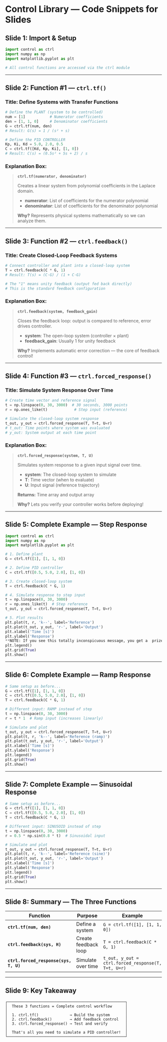 # Control Library — Code Snippets for Slides

## Slide 1: Import & Setup

```python
import control as ctrl
import numpy as np
import matplotlib.pyplot as plt

# All control functions are accessed via the ctrl module
```

---

## Slide 2: Function #1 — `ctrl.tf()`

### Title: **Define Systems with Transfer Functions**

```python
# Define the PLANT (system to be controlled)
num = [1]           # Numerator coefficients
den = [1, 1, 0]     # Denominator coefficients
G = ctrl.tf(num, den)
# Result: G(s) = 1 / (s² + s)

# Define the PID CONTROLLER
Kp, Ki, Kd = 5.0, 2.0, 0.5
C = ctrl.tf([Kd, Kp, Ki], [1, 0])
# Result: C(s) = (0.5s² + 5s + 2) / s
```

### Explanation Box:
> **`ctrl.tf(numerator, denominator)`**
> 
> Creates a linear system from polynomial coefficients in the Laplace domain.
> - **numerator**: List of coefficients for the numerator polynomial
> - **denominator**: List of coefficients for the denominator polynomial
> 
> **Why?** Represents physical systems mathematically so we can analyze them.

---

## Slide 3: Function #2 — `ctrl.feedback()`

### Title: **Create Closed-Loop Feedback Systems**

```python
# Connect controller and plant into a closed-loop system
T = ctrl.feedback(C * G, 1)
# Result: T(s) = (C·G) / (1 + C·G)

# The "1" means unity feedback (output fed back directly)
# This is the standard feedback configuration
```

### Explanation Box:
> **`ctrl.feedback(system, feedback_gain)`**
> 
> Closes the feedback loop: output is compared to reference, error drives controller.
> - **system**: The open-loop system (controller × plant)
> - **feedback_gain**: Usually 1 for unity feedback
> 
> **Why?** Implements automatic error correction — the core of feedback control!

---

## Slide 4: Function #3 — `ctrl.forced_response()`

### Title: **Simulate System Response Over Time**

```python
# Create time vector and reference signal
t = np.linspace(0, 30, 3000)  # 30 seconds, 3000 points
r = np.ones_like(t)            # Step input (reference)

# Simulate the closed-loop system response
t_out, y_out = ctrl.forced_response(T, T=t, U=r)
# t_out: Time points where system was evaluated
# y_out: System output at each time point
```

### Explanation Box:
> **`ctrl.forced_response(system, T, U)`**
> 
> Simulates system response to a given input signal over time.
> - **system**: The closed-loop system to simulate
> - **T**: Time vector (when to evaluate)
> - **U**: Input signal (reference trajectory)
> 
> **Returns:** Time array and output array
> 
> **Why?** Lets you verify your controller works before deploying!

---

## Slide 5: Complete Example — Step Response

```python
import control as ctrl
import numpy as np
import matplotlib.pyplot as plt

# 1. Define plant
G = ctrl.tf([1], [1, 1, 0])

# 2. Define PID controller
C = ctrl.tf([0.5, 5.0, 2.0], [1, 0])

# 3. Create closed-loop system
T = ctrl.feedback(C * G, 1)

# 4. Simulate response to step input
t = np.linspace(0, 30, 3000)
r = np.ones_like(t)  # Step reference
t_out, y_out = ctrl.forced_response(T, T=t, U=r)

# 5. Plot results
plt.plot(t, r, 'k--', label='Reference')
plt.plot(t_out, y_out, 'r-', label='Output')
plt.xlabel('Time [s]')
plt.ylabel('Response')
**NOTE: If you see this totally inconspicuous message, you get a  prize. Literally make noise, trust.**
plt.legend()
plt.grid(True)
plt.show()
```

---

## Slide 6: Complete Example — Ramp Response

```python
# Same setup as before...
G = ctrl.tf([1], [1, 1, 0])
C = ctrl.tf([0.5, 5.0, 2.0], [1, 0])
T = ctrl.feedback(C * G, 1)

# Different input: RAMP instead of step
t = np.linspace(0, 30, 3000)
r = t * 1  # Ramp input (increases linearly)

# Simulate and plot
t_out, y_out = ctrl.forced_response(T, T=t, U=r)
plt.plot(t, r, 'k--', label='Reference (ramp)')
plt.plot(t_out, y_out, 'r-', label='Output')
plt.xlabel('Time [s]')
plt.ylabel('Response')
plt.legend()
plt.grid(True)
plt.show()
```

---

## Slide 7: Complete Example — Sinusoidal Response

```python
# Same setup as before...
G = ctrl.tf([1], [1, 1, 0])
C = ctrl.tf([0.5, 5.0, 2.0], [1, 0])
T = ctrl.feedback(C * G, 1)

# Different input: SINUSOID instead of step
t = np.linspace(0, 30, 3000)
r = 0.5 * np.sin(0.8 * t)  # Sinusoidal input

# Simulate and plot
t_out, y_out = ctrl.forced_response(T, T=t, U=r)
plt.plot(t, r, 'k--', label='Reference (sine)')
plt.plot(t_out, y_out, 'r-', label='Output')
plt.xlabel('Time [s]')
plt.ylabel('Response')
plt.legend()
plt.grid(True)
plt.show()
```

---

## Slide 8: Summary — The Three Functions

| Function | Purpose | Example |
|----------|---------|---------|
| **`ctrl.tf(num, den)`** | Define a system | `G = ctrl.tf([1], [1, 1, 0])` |
| **`ctrl.feedback(sys, H)`** | Create feedback loop | `T = ctrl.feedback(C * G, 1)` |
| **`ctrl.forced_response(sys, T, U)`** | Simulate over time | `t_out, y_out = ctrl.forced_response(T, T=t, U=r)` |

---

## Slide 9: Key Takeaway

```
┌─────────────────────────────────────────────────────┐
│  These 3 functions = Complete control workflow      │
│                                                     │
│  1. ctrl.tf()              → Build the system       │
│  2. ctrl.feedback()        → Add feedback control   │
│  3. ctrl.forced_response() → Test and verify        │
│                                                     │
│  That's all you need to simulate a PID controller!  │
└─────────────────────────────────────────────────────┘
```

